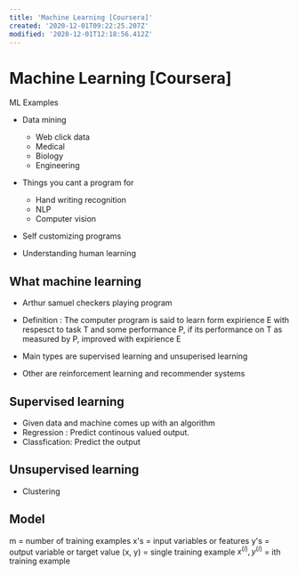 ```yaml
---
title: 'Machine Learning [Coursera]'
created: '2020-12-01T09:22:25.207Z'
modified: '2020-12-01T12:18:56.412Z'
---
```


# Machine Learning [Coursera]

ML Examples

* Data mining
  * Web click data
  * Medical
  * Biology
  * Engineering

* Things you cant a program for
  * Hand writing recognition
  * NLP
  * Computer vision

* Self customizing programs

* Understanding human learning

## What machine learning

* Arthur samuel checkers playing program

* Definition : The computer program is said to learn form expirience E with respesct to task T and some performance P, if its performance on T as measured by P, improved with expirience E

* Main types are supervised learning and unsuperised learning

* Other are reinforcement learning and recommender systems


## Supervised learning

* Given data and machine comes up with an algorithm
* Regression : Predict continous valued output.
* Classfication: Predict the output

## Unsupervised learning

* Clustering

## Model

m = number of training examples
x's = input variables or features
y's = output variable or target value
(x, y) =  single training example
$x^{(i)}, y^{(i)}$ = ith training example




